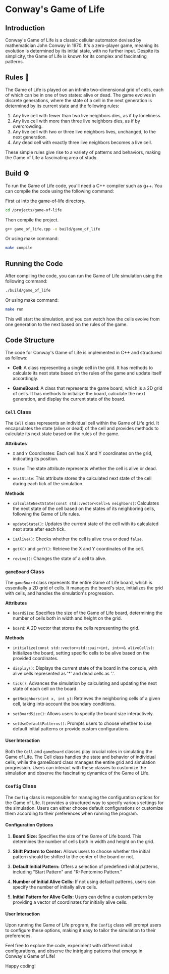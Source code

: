 # Conway's Game of Life

## Introduction

Conway's Game of Life is a classic cellular automaton devised by mathematician John Conway in 1970. It's a zero-player game, meaning its evolution is determined by its initial state, with no further input. Despite its simplicity, the Game of Life is known for its complex and fascinating patterns.

## Rules :triangular_flag_on_post:

The Game of Life is played on an infinite two-dimensional grid of cells, each of which can be in one of two states: alive or dead. The game evolves in discrete generations, where the state of a cell in the next generation is determined by its current state and the following rules:

1. Any live cell with fewer than two live neighbors dies, as if by loneliness.
2. Any live cell with more than three live neighbors dies, as if by overcrowding.
3. Any live cell with two or three live neighbors lives, unchanged, to the next generation.
4. Any dead cell with exactly three live neighbors becomes a live cell.

These simple rules give rise to a variety of patterns and behaviors, making the Game of Life a fascinating area of study.

## Build :gear:

To run the Game of Life code, you'll need a C++ compiler such as g++. You can compile the code using the following command:

First `cd` into the game-of-life directory.

```bash
cd /projects/game-of-life
```

Then compile the project.

```bash
g++ game_of_life.cpp -o build/game_of_life
```

Or using make command:

```bash
make compile
```

## Running the Code

After compiling the code, you can run the Game of Life simulation using the following command:

```bash
./build/game_of_life
```

Or using make command:

```bash
make run
```

This will start the simulation, and you can watch how the cells evolve from one generation to the next based on the rules of the game.

## Code Structure

The code for Conway's Game of Life is implemented in C++ and structured as follows:

- **Cell**: A class representing a single cell in the grid. It has methods to calculate its next state based on the rules of the game and update itself accordingly.

- **GameBoard**: A class that represents the game board, which is a 2D grid of cells. It has methods to initialize the board, calculate the next generation, and display the current state of the board.

### `Cell` Class
The `Cell` class represents an individual cell within the Game of Life grid. It encapsulates the state (alive or dead) of the cell and provides methods to calculate its next state based on the rules of the game.

**Attributes**

- `X` and `Y` Coordinates: Each cell has X and Y coordinates on the grid, indicating its position.

- `State`: The state attribute represents whether the cell is alive or dead.

- `nextState`: This attribute stores the calculated next state of the cell during each tick of the simulation.

**Methods**

- `calculateNextState(const std::vector<Cell>& neighbors)`: Calculates the next state of the cell based on the states of its neighboring cells, following the Game of Life rules.

- `updateState()`: Updates the current state of the cell with its calculated next state after each tick.

- `isAlive()`: Checks whether the cell is alive `true` or dead `false`.

- `getX()` and `getY()`: Retrieve the X and Y coordinates of the cell.

- `revive()`: Changes the state of a cell to alive.

### `gameBoard` Class

The `gameBoard` class represents the entire Game of Life board, which is essentially a 2D grid of cells. It manages the board's size, initializes the grid with cells, and handles the simulation's progression.

**Attributes**
- `boardSize`: Specifies the size of the Game of Life board, determining the number of cells both in width and height on the grid.

- `board`: A 2D vector that stores the cells representing the grid.

**Methods**
- `initialize(const std::vector<std::pair<int, int>>& aliveCells)`: Initializes the board, setting specific cells to be alive based on the provided coordinates.

- `display()`: Displays the current state of the board in the console, with alive cells represented as '*' and dead cells as '.'.

- `tick()`: Advances the simulation by calculating and updating the next state of each cell on the board.

- `getNeighbors(int x, int y)`: Retrieves the neighboring cells of a given cell, taking into account the boundary conditions.

- `setBoardSize()`: Allows users to specify the board size interactively.

- `setUseDefaultPatterns()`: Prompts users to choose whether to use default initial patterns or provide custom configurations.

#### User Interaction

Both the `Cell` and `gameBoard` classes play crucial roles in simulating the Game of Life. The Cell class handles the state and behavior of individual cells, while the gameBoard class manages the entire grid and simulation progression. Users can interact with these classes to customize the simulation and observe the fascinating dynamics of the Game of Life.

### `Config` Class

The `Config` class is responsible for managing the configuration options for the Game of Life. It provides a structured way to specify various settings for the simulation. Users can either choose default configurations or customize them according to their preferences when running the program.

#### Configuration Options

1. **Board Size:** Specifies the size of the Game of Life board. This determines the number of cells both in width and height on the grid.

2. **Shift Pattern to Center:** Allows users to choose whether the initial pattern should be shifted to the center of the board or not.

3. **Default Initial Pattern:** Offers a selection of predefined initial patterns, including "Start Pattern" and "R-Pentomino Pattern."

4. **Number of Initial Alive Cells:** If not using default patterns, users can specify the number of initially alive cells.

5. **Initial Pattern for Alive Cells:** Users can define a custom pattern by providing a vector of coordinates for initially alive cells.

#### User Interaction

Upon running the Game of Life program, the `Config` class will prompt users to configure these options, making it easy to tailor the simulation to their preferences.


Feel free to explore the code, experiment with different initial configurations, and observe the intriguing patterns that emerge in Conway's Game of Life!

Happy coding!
